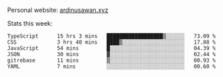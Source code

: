 Personal website: [ardinusawan.xyz](https://ardinusawan.xyz)

Stats this week:
<!--START_SECTION:waka-->

```text
TypeScript      15 hrs 3 mins   ██████████████████▒░░░░░░   73.09 %
CSS             3 hrs 40 mins   ████▒░░░░░░░░░░░░░░░░░░░░   17.88 %
JavaScript      54 mins         █░░░░░░░░░░░░░░░░░░░░░░░░   04.39 %
JSON            30 mins         ▓░░░░░░░░░░░░░░░░░░░░░░░░   02.44 %
gitrebase       11 mins         ▒░░░░░░░░░░░░░░░░░░░░░░░░   00.93 %
YAML            7 mins          ░░░░░░░░░░░░░░░░░░░░░░░░░   00.60 %
```

<!--END_SECTION:waka-->
